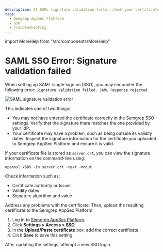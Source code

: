 ```yaml
---
description: If SAML signature validation fails, check your certificate upload and information.
tags:
  - Semgrep AppSec Platform 
  - SSO
  - Troubleshooting
---
```


import MoreHelp from "/src/components/MoreHelp"

# SAML SSO Error: Signature validation failed

When setting up SAML single-sign on (SSO), you may encounter the following error: `Signature validation failed. SAML Response rejected`

![SAML signature validation error](/img/signature-validation.png#md-width)

This indicates one of two things:

* You may not have entered the certificate correctly in the Semgrep SSO settings. Verify that the signature there matches the one provided by your IdP.
* Your certificate may have a problem, such as being outside its validity dates. Inspect the signature information for the certificate you uploaded to Semgrep AppSec Platform and ensure it is valid.

If your certificate file is stored as `server.crt`, you can view the signature information on the command-line using:

```console
openssl x509 -in server.crt -text -noout
```
Check information such as:

- Certificate authority or Issuer
- Validity dates
- Signature algorithm and value

Address any problems with the certificate. Then, upload the resulting certificate to the Semgrep AppSec Platform: 

1. Log in to [Semgrep AppSec Platform](https://semgrep.dev/login).
2. Click **<i class="fa-solid fa-gear"></i> Settings > Access > [SSO](https://semgrep.dev/orgs/-/settings/access/sso)**.
3. In the **Upload/Paste certificate** box, add the correct certificate.
4. Click **Save** to save this setting.

After updating the settings, attempt a new SSO login.

<MoreHelp />